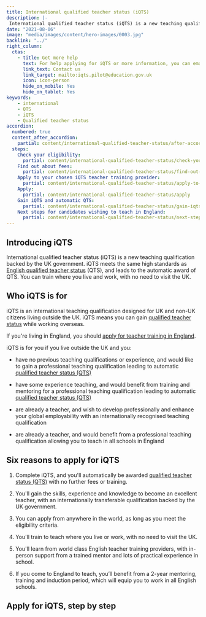 ```yaml
---
title: International qualified teacher status (iQTS)
description: |-
 International qualified teacher status (iQTS) is a new teaching qualification backed by the UK government. iQTS meets the same high standards as English qualified teacher status (QTS), and leads to the automatic award of QTS. You can train where you live and work. 
date: "2021-08-06"
image: "media/images/content/hero-images/0003.jpg"
backlink: "../"
right_column:
  ctas:
    - title: Get more help
      text: For help applying for iQTS or more information, you can email us.
      link_text: Contact us
      link_target: mailto:iqts.pilot@education.gov.uk
      icon: icon-person
      hide_on_mobile: Yes
      hide_on_tablet: Yes
keywords: 
    - international
    - QTS
    - iQTS
    - Qualified teacher status
accordion:
  numbered: true
  content_after_accordion:
    partial: content/international-qualified-teacher-status/after-accordion
  steps:
    Check your eligibility:
      partial: content/international-qualified-teacher-status/check-your-eligibility
    Find out about fees:
      partial: content/international-qualified-teacher-status/find-out-about-fees
    Apply to your chosen iQTS teacher training provider:
      partial: content/international-qualified-teacher-status/apply-to-your-chosen-iqts-teacher-training-provider
    Apply:
      partial: content/international-qualified-teacher-status/apply
    Gain iQTS and automatic QTS:
      partial: content/international-qualified-teacher-status/gain-iqts-and-automatic-qts
    Next steps for candidates wishing to teach in England:
      partial: content/international-qualified-teacher-status/next-steps-for-candidates
---
```


## Introducing iQTS

International qualified teacher status (iQTS) is a new teaching qualification backed by the UK government. iQTS meets the same high standards as [English qualified teacher status](https://www.gov.uk/guidance/qualified-teacher-status-qts) (QTS), and leads to the automatic award of QTS. You can train where you live and work, with no need to visit the UK. 

## Who iQTS is for

iQTS is an international teaching qualification designed for UK and non-UK citizens living outside the UK. iQTS means you can gain [qualified teacher status](https://www.gov.uk/guidance/qualified-teacher-status-qts) while working overseas. 

If you're living in England, you should [apply for teacher training in England](/steps-to-become-a-teacher). 

iQTS is for you if you live outside the UK and you:
 
* have no previous teaching qualifications or experience, and would like to gain a professional teaching qualification leading to automatic [qualified teacher status (QTS)](https://www.gov.uk/guidance/qualified-teacher-status-qts)

* have some experience teaching, and would benefit from training and mentoring for a professional teaching qualification leading to automatic [qualified teacher status (QTS)](https://www.gov.uk/guidance/qualified-teacher-status-qts)

* are already a teacher, and wish to develop professionally and enhance your global employability with an internationally recognised teaching qualification

* are already a teacher, and would benefit from a professional teaching qualification allowing you to teach in all schools in England

## Six reasons to apply for iQTS

1. Complete iQTS, and you'll automatically be awarded [qualified teacher status (QTS)](https://www.gov.uk/guidance/qualified-teacher-status-qts) with no further fees or training.

2. You'll gain the skills, experience and knowledge to become an excellent teacher, with an internationally transferable qualification backed by the UK government. 

3. You can apply from anywhere in the world, as long as you meet the eligibility criteria. 

4. You'll train to teach where you live or work, with no need to visit the UK.

5. You'll learn from world class English teacher training providers, with in-person support from a trained mentor and lots of practical experience in school.

6. If you come to England to teach, you’ll benefit from a 2-year mentoring, training and induction period, which will equip you to work in all English schools.




## Apply for iQTS, step by step
 
